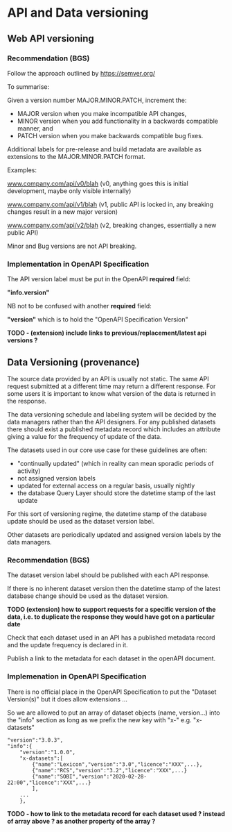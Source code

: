 # API and Data versioning


## Web API versioning

### Recommendation (BGS)

Follow the approach outlined by https://semver.org/

To summarise:

Given a version number MAJOR.MINOR.PATCH, increment the:

 * MAJOR version when you make incompatible API changes,
 * MINOR version when you add functionality in a backwards compatible manner, and
 * PATCH version when you make backwards compatible bug fixes.

Additional labels for pre-release and build metadata are available as extensions to the MAJOR.MINOR.PATCH format.


Examples:


www.company.com/api/v0/blah (v0, anything goes this is initial development, maybe only visible internally)

www.company.com/api/v1/blah (v1, public API is locked in, any breaking changes result in a new major version)

www.company.com/api/v2/blah (v2, breaking changes, essentially a new public API)

Minor and Bug versions are not API breaking.

### Implementation in OpenAPI Specification

The API version label must be put in the OpenAPI **required** field:

 **"info.version"** 

NB not to be confused with another  **required** field:

 **"version"** which is to hold the "OpenAPI Specification Version"

**TODO - (extension) include links to previous/replacement/latest api versions ?**

## Data Versioning (provenance)

The source data provided by an API is usually not static.  The same API request submitted at a different time may return a different response. 
For some users it is important to know what version of the data is returned in the response.

The data versioning schedule and labelling system will be decided by the data managers rather than the API designers.
For any published datasets there should exist a published metadata record which includes an attribute giving a value for the
frequency of update of the data. 

The datasets used in our core use case for these guidelines are often:
 * "continually updated" (which in reality can mean sporadic periods of activity)
 * not assigned version labels
 * updated for external access on a regular basis, usually nightly
 * the database Query Layer should store the datetime stamp of the last update
 
For this sort of versioning regime, the datetime stamp of the database update should be used as the dataset version label.

Other datasets are periodically updated and assigned version labels by the data managers. 

### Recommendation (BGS)

The dataset version label should be published with each API response.

If there is no inherent dataset version then the datetime stamp of the latest database change should be used as the dataset version.

**TODO (extension) how to support requests for a specific version of the data, i.e. to duplicate the response they would have got on a particular date**

Check that each dataset used in an API has a published metadata record and the update frequency is declared in it. 

Publish a link to the metadata for each dataset in the openAPI document.

### Implemenation in OpenAPI Specification

There is no official place in the OpenAPI Specification to put the "Dataset Version(s)" but it does allow extensions ...

So we are allowed to put an array of dataset objects (name, version...) into the "info" section as long as we prefix the new key with "x-" e.g. "x-datasets"

```...
"version":"3.0.3",
"info":{
    "version":"1.0.0",
    "x-datasets":[
        {"name":"Lexicon","version":"3.0","licence":"XXX",...},
        {"name":"RCS","version":"3.2","licence":"XXX",...}
        {"name":"SOBI","version":"2020-02-28-22:00","licence":"XXX",...}
        ],   
    ...
    },
```




**TODO - how to link to the metadata record for each dataset used ? instead of array above ? as another property of the array ?**
